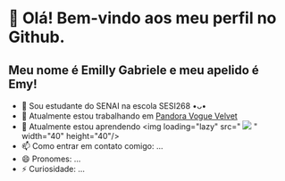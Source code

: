 # 👋 Olá! Bem-vindo aos meu perfil no Github.
## Meu nome é Emilly Gabriele e meu apelido é Emy!
- 🏫 Sou estudante do SENAI na escola SESI268 •ᴗ•
- 🔭 Atualmente estou trabalhando em [Pandora Vogue Velvet](https://github.com/EmyyS2/PandoraVogueVelvet.git)
- 🌱 Atualmente estou aprendendo <img loading="lazy" src="
            <img src="https://cdn.jsdelivr.net/gh/devicons/devicon/icons/php/php-original.svg" />
          " width="40" height="40"/>
- 📫 Como entrar em contato comigo: ...
- 😄 Pronomes: ...
- ⚡ Curiosidade: ...
